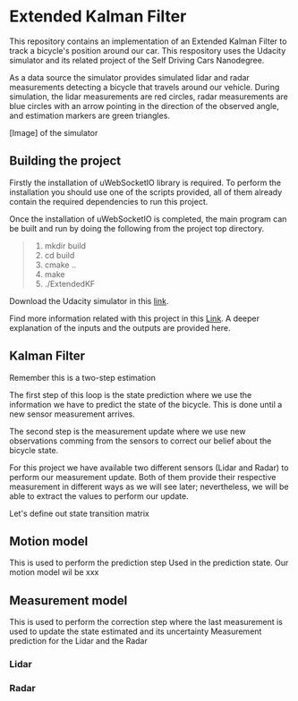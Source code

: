 # Extended Kalman Filter
This repository contains an implementation of an Extended Kalman Filter to track a bicycle's position around our car. This respository uses the Udacity simulator and its related project of the Self Driving Cars Nanodegree.

As a data source the simulator provides simulated lidar and radar measurements detecting a bicycle that travels around our vehicle. During simulation, the lidar measurements are red circles, radar measurements are blue circles with an arrow pointing in the direction of the observed angle, and estimation markers are green triangles. 

[Image] of the simulator

## Building the project
Firstly the installation of uWebSocketIO library is required. To perform the installation you should use one of the scripts provided, all of them already contain the required dependencies to run this project.

Once the installation of uWebSocketIO is completed, the main program can be built and run by doing the following from the project top directory.

>   1. mkdir build
>   2. cd build
>   3. cmake ..
>   4. make
>   5. ./ExtendedKF

Download the Udacity simulator in this [link](https://github.com/udacity/self-driving-car-sim/releases).

Find more information related with this project in this [Link](https://github.com/udacity/CarND-Extended-Kalman-Filter-Project). A deeper explanation of the inputs and the outputs are provided here.

## Kalman Filter
Remember this is a two-step estimation

The first step of this loop is the state prediction where we use the information we have to predict the state of the bicycle. This is done until a new sensor measurement arrives.

The second step is the measurement update where we use new observations comming from the sensors to correct our belief about the bicycle state.

For this project we have available two different sensors (Lidar and Radar) to perform our measurement update. Both of them provide their respective measurement in different ways as we will see later; nevertheless, we will be able to extract the values to perform our update. 

Let's define out state transition matrix





## Motion model
This is used to perform the prediction step
Used in the prediction state.
Our motion model wil be xxx

## Measurement model
This is used to perform the correction step where the last measurement is used to update the state estimated and its uncertainty
Measurement prediction for the Lidar and the Radar

### Lidar
 

### Radar

